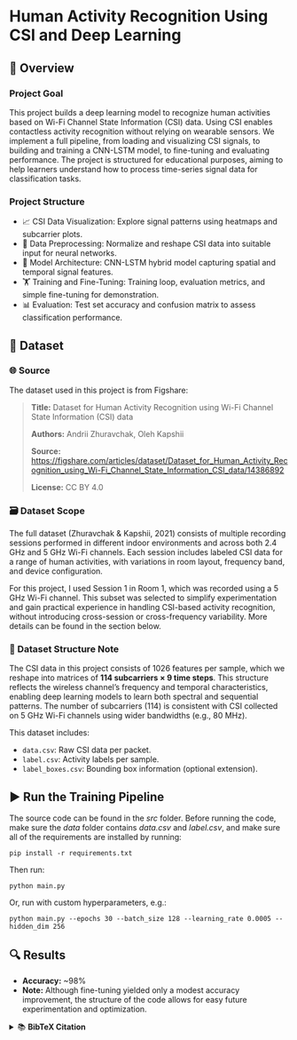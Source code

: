 # Human Activity Recognition Using CSI and Deep Learning

## 🧠 Overview 
### Project Goal
This project builds a deep learning model to recognize human activities based on Wi-Fi Channel State Information (CSI) data. Using CSI enables contactless activity recognition without relying on wearable sensors. We implement a full pipeline, from loading and visualizing CSI signals, to building and training a CNN-LSTM model, to fine-tuning and evaluating performance. The project is structured for educational purposes, aiming to help learners understand how to process time-series signal data for classification tasks.

### Project Structure
- 📈 CSI Data Visualization: Explore signal patterns using heatmaps and subcarrier plots.
- 🧹 Data Preprocessing: Normalize and reshape CSI data into suitable input for neural networks.
- 🧠 Model Architecture: CNN-LSTM hybrid model capturing spatial and temporal signal features.
- 🏋️ Training and Fine-Tuning: Training loop, evaluation metrics, and simple fine-tuning for demonstration.
- 📊 Evaluation: Test set accuracy and confusion matrix to assess classification performance.

## 📁 Dataset

### 🌐 Source
The dataset used in this project is from Figshare:​

> **Title:** Dataset for Human Activity Recognition using Wi-Fi Channel State Information (CSI) data
> 
> **Authors:** Andrii Zhuravchak, Oleh Kapshii
> 
> **Source:** https://figshare.com/articles/dataset/Dataset_for_Human_Activity_Recognition_using_Wi-Fi_Channel_State_Information_CSI_data/14386892
> 
> **License:** CC BY 4.0

### 🗃️ Dataset Scope
The full dataset (Zhuravchak & Kapshii, 2021) consists of multiple recording sessions performed in different indoor environments and across both 2.4 GHz and 5 GHz Wi-Fi channels. Each session includes labeled CSI data for a range of human activities, with variations in room layout, frequency band, and device configuration.

For this project, I used Session 1 in Room 1, which was recorded using a 5 GHz Wi-Fi channel. This subset was selected to simplify experimentation and gain practical experience in handling CSI-based activity recognition, without introducing cross-session or cross-frequency variability. More details can be found in the section below.

### 📐 Dataset Structure Note
The CSI data in this project consists of 1026 features per sample, which we reshape into matrices of **114 subcarriers × 9 time steps**. This structure reflects the wireless channel’s frequency and temporal characteristics, enabling deep learning models to learn both spectral and sequential patterns. The number of subcarriers (114) is consistent with CSI collected on 5 GHz Wi-Fi channels using wider bandwidths (e.g., 80 MHz).

This dataset includes:
- `data.csv`: Raw CSI data per packet.
- `label.csv`: Activity labels per sample.
- `label_boxes.csv`: Bounding box information (optional extension).

## ▶️ Run the Training Pipeline
The source code can be found in the _src_ folder. Before running the code, make sure the _data_ folder contains _data.csv_ and _label.csv_, and make sure all of the requirements are installed by running:
```
pip install -r requirements.txt
```
Then run:
```
python main.py
```
Or, run with custom hyperparameters, e.g.:
```
python main.py --epochs 30 --batch_size 128 --learning_rate 0.0005 --hidden_dim 256
```

## 🔍 Results
- **Accuracy:** ~98%
- **Note:** Although fine-tuning yielded only a modest accuracy improvement, the structure of the code allows for easy future experimentation and optimization.

<details> <summary>📚 <strong>BibTeX Citation</strong></summary>
@dataset{zhuravchak2021csi,
  author       = {Andrii Zhuravchak and Oleh Kapshii},
  title        = {{Dataset for Human Activity Recognition using Wi-Fi Channel State Information (CSI) data}},
  year         = 2021,
  publisher    = {figshare},
  doi          = {10.6084/m9.figshare.14386892},
  url          = {https://figshare.com/articles/dataset/Dataset_for_Human_Activity_Recognition_using_Wi-Fi_Channel_State_Information_CSI_data/14386892}
}
</details>

